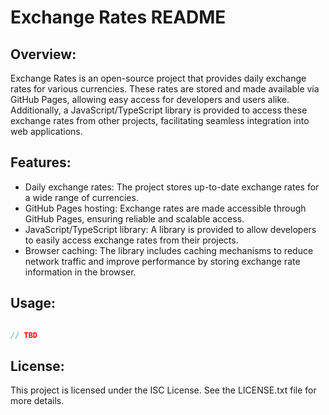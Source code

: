 Exchange Rates README
=====================

Overview:
---------

Exchange Rates is an open-source project that provides daily exchange rates for various currencies. These rates are stored and made available via GitHub Pages, allowing easy access for developers and users alike. Additionally, a JavaScript/TypeScript library is provided to access these exchange rates from other projects, facilitating seamless integration into web applications.

Features:
---------

- Daily exchange rates: The project stores up-to-date exchange rates for a wide range of currencies.
- GitHub Pages hosting: Exchange rates are made accessible through GitHub Pages, ensuring reliable and scalable access.
- JavaScript/TypeScript library: A library is provided to allow developers to easily access exchange rates from their projects.
- Browser caching: The library includes caching mechanisms to reduce network traffic and improve performance by storing exchange rate information in the browser.

Usage:
------

```javascript

// TBD

```

License:
--------

This project is licensed under the ISC License. See the LICENSE.txt file for more details.
